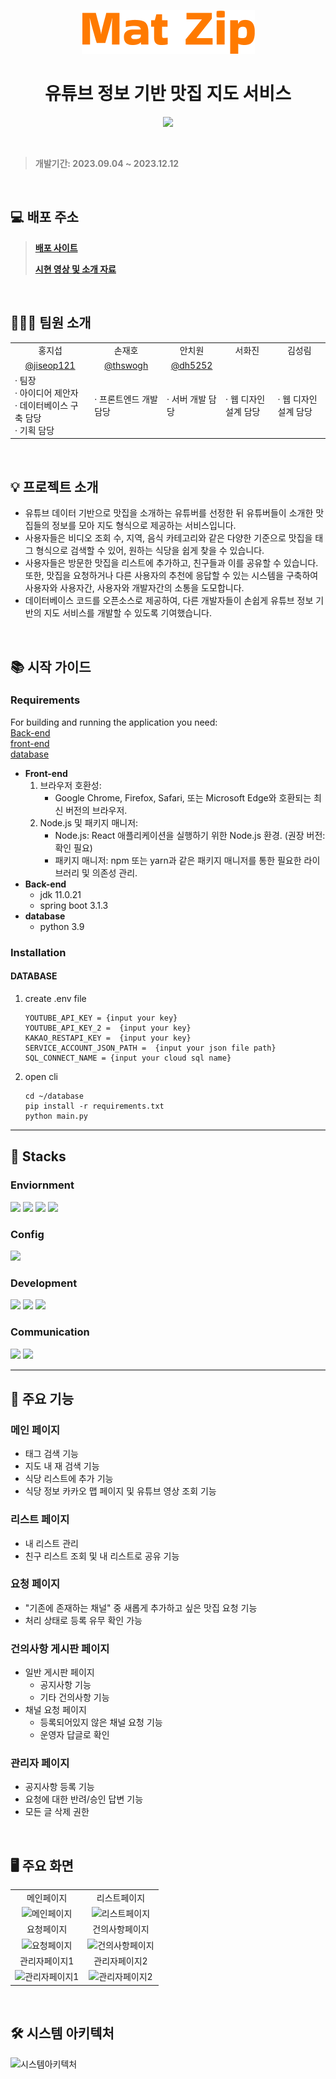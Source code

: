 
<p align="center">
  <img src="images/img_1.png" alt="맛집사이트로고">
</p>

<h1 align="center">유튜브 정보 기반 맛집 지도 서비스</h1>
<p align="center"><a href="https://hits.seeyoufarm.com"><img src="https://hits.seeyoufarm.com/api/count/incr/badge.svg?url=https%3A%2F%2Fgithub.com%2Fparkyolo%2FminiHanaInsurance&count_bg=%232BB1A9&title_bg=%23555555&icon=&icon_color=%23E7E7E7&title=hits&edge_flat=false"/></a></p>

<br>

> <p style="color:gray; font-weight:bold;"></p>
> <p style="color:gray; font-weight:bold;">개발기간: 2023.09.04 ~ 2023.12.12</p>

<br>

## 💻 배포 주소

> <p style="color:gray; font-weight:bold;"><a href="https://thswogh.github.io/Seoul_Restaurant_Map/">배포 사이트</a><p>
> <p style="color:gray; font-weight:bold;"><a href="https://docs.google.com/presentation/d/1fYYMSaQyoykspMV_Ud-pYuITTyNAPKUc/edit?usp=sharing&ouid=110693294229754667378&rtpof=true&sd=true">시현 영상 및 소개 자료</a></p>

<br>

## 🙋🏻‍♀️ 팀원 소개
<table>
    <tr>
        <td align="center">홍지섭</td>
        <td align="center">손재호</td>
        <td align="center">안치원</td>
        <td align="center">서화진</td>
        <td align="center">김성림</td>
    </tr>
    <tr>
        <td align="center"><a href="https://github.com/jiseop121">@jiseop121</a></td>
        <td align="center"><a href="https://github.com/thswogh">@thswogh</a></td>
      <td align="center"><a href="https://github.com/dh5252">@dh5252</a></td>
    </tr>
    <tr>
        <td>&middot; 팀장<br>&middot; 아이디어 제안자<br>&middot; 데이터베이스 구축 담당<br>&middot; 기획 담당</td>
        <td>&middot; 프론트엔드 개발 담당</td>
        <td>&middot; 서버 개발 담당</td>
        <td>&middot; 웹 디자인 설계 담당</td>
        <td>&middot; 웹 디자인 설계 담당</td>
    </tr>
</table>

<br>

## 💡 프로젝트 소개
- 유튜브 데이터 기반으로 맛집을 소개하는 유튜버를 선정한 뒤 유튜버들이 소개한 맛집들의 정보를 모아 지도 형식으로 제공하는 서비스입니다.
- 사용자들은 비디오 조회 수, 지역, 음식 카테고리와 같은 다양한 기준으로 맛집을 태그 형식으로 검색할 수 있어, 원하는 식당을 쉽게 찾을 수 있습니다.
- 사용자들은 방문한 맛집을 리스트에 추가하고, 친구들과 이를 공유할 수 있습니다. 또한, 맛집을 요청하거나 다른 사용자의 추천에 응답할 수 있는 시스템을 구축하여 사용자와 사용자간, 사용자와 개발자간의 소통을 도모합니다.
- 데이터베이스 코드를 오픈소스로 제공하여, 다른 개발자들이 손쉽게 유튜브 정보 기반의 지도 서비스를 개발할 수 있도록 기여했습니다.

<br>

## 📚 시작 가이드
### Requirements
For building and running the application you need: 
<br>
<a href="https://github.com/InterfaceProject-Seoul-aRestaurant-Map/Seoul_Restaurant_Map/tree/merge">Back-end</a></td>
<br>
<a href="https://github.com/InterfaceProject-Seoul-aRestaurant-Map/Seoul_Restaurant_Map/tree/front-end">front-end</a></td>
<br>
<a href="https://github.com/InterfaceProject-Seoul-aRestaurant-Map/Seoul_Restaurant_Map/tree/database">database</a></td>
<br>
- **Front-end**
  1. 브라우저 호환성:
      - Google Chrome, Firefox, Safari, 또는 Microsoft Edge와 호환되는 최신 버전의 브라우저.
  2. Node.js 및 패키지 매니저:
      - Node.js: React 애플리케이션을 실행하기 위한 Node.js 환경. (권장 버전: 확인 필요)
      - 패키지 매니저: npm 또는 yarn과 같은 패키지 매니저를 통한 필요한 라이브러리 및 의존성 관리.
- **Back-end**
  - jdk 11.0.21
  - spring boot 3.1.3
- **database**
  - python 3.9

### Installation

#### DATABASE
1. create .env file
    ```
    YOUTUBE_API_KEY = {input your key}
    YOUTUBE_API_KEY_2 =  {input your key}
    KAKAO_RESTAPI_KEY =  {input your key}
    SERVICE_ACCOUNT_JSON_PATH =  {input your json file path}
    SQL_CONNECT_NAME = {input your cloud sql name}
   ```
2. open cli
    ```
    cd ~/database
    pip install -r requirements.txt
    python main.py
    ```

<hr style="border:0; height:2px; background:gray;">

## 🐸 Stacks

### Enviornment
<img src="https://img.shields.io/badge/VISUAL STUDIO CODE-007ACC?style=flat-square&logo=visualstudiocode&logoColor=white">  <img src="https://img.shields.io/badge/GIT-F05032?style=flat-square&logo=git&logoColor=white">  <img src="https://img.shields.io/badge/GITHUB-181717?style=flat-square&logo=github&logoColor=white">  <img src="https://img.shields.io/badge/PyCharm-181717?style=flat-square&logo=pycharm&logoColor=white">

### Config
<img src="https://img.shields.io/badge/NPM-CB3837?style=flat-square&logo=npm&logoColor=white">

### Development
<img src="https://img.shields.io/badge/Spring-6DB33F?style=flat-square&logo=spring&logoColor=white">  <img src="https://img.shields.io/badge/React-61DAFB?style=flat-square&logo=React&logoColor=white">  <img src="https://img.shields.io/badge/Python-3776AB?style=flat-square&logo=python&logoColor=white">

### Communication
<img src="https://img.shields.io/badge/NOTION-000000?style=flat-square&logo=notion&logoColor=white">  <img src="https://img.shields.io/badge/GITHUB-181717?style=flat-square&logo=github&logoColor=white">

<hr style="border:0; height:2px; background:gray;">

## 📖 주요 기능
### 메인 페이지
- 태그 검색 기능
- 지도 내 재 검색 기능
- 식당 리스트에 추가 기능
- 식당 정보 카카오 맵 페이지 및 유튜브 영상 조회 기능

### 리스트 페이지
- 내 리스트 관리
- 친구 리스트 조회 및 내 리스트로 공유 기능
  
### 요청 페이지
- "기존에 존재하는 채널" 중 새롭게 추가하고 싶은 맛집 요청 기능
- 처리 상태로 등록 유무 확인 가능
### 건의사항 게시판 페이지
- 일반 게시판 페이지
  - 공지사항 기능
  - 기타 건의사항 기능
- 채널 요청 페이지
  - 등록되어있지 않은 채널 요청 기능
  - 운영자 답글로 확인
### 관리자 페이지
- 공지사항 등록 기능
- 요청에 대한 반려/승인 답변 기능
- 모든 글 삭제 권한
 
<br>

## 🖥️ 주요 화면
<table>
    <tr>
        <td align="center">메인페이지</td>
        <td align="center">리스트페이지</td>
    </tr>
    <tr>
        <td align="center"><span><img height="100%" src="https://ifh.cc/g/kcBdYq.jpg" alt="메인페이지"></span></td>
        <td align="center"><span><img height="100%" src="https://ifh.cc/g/S9dZt6.jpg" alt="리스트페이지"></span></td>
    </tr>
    <tr>
        <td align="center">요청페이지</td>
        <td align="center">건의사항페이지</td>
    </tr>
    <tr>
        <td align="center"><span><img height="100%" src="https://ifh.cc/g/oOm5d3.jpg" alt="요청페이지"></span></td>
        <td align="center"><span><img height="100%" src="https://ifh.cc/g/NQ2jd9.jpg" alt="건의사항페이지"></span></td>
    </tr>
  <tr>
        <td align="center">관리자페이지1</td>
        <td align="center">관리자페이지2</td>
    </tr>
    <tr>
        <td align="center"><span><img height="100%" src="https://ifh.cc/g/Mz31WL.jpg" alt="관리자페이지1"></span></td>
        <td align="center"><span><img height="100%" src="https://ifh.cc/g/ttsfxT.jpg" alt="관리자페이지2"></span></td>
    </tr>
</table>

<br>

## 🛠️ 시스템 아키텍처
![시스템아키텍처](images/img.png)
